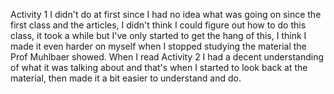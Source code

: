 Activity 1 I didn't do at first since I had no idea what was going on since the first class and the articles, I didn't think I could figure out how to do this class, it took a while but I've only started to get the hang of this, I think I made it even harder on myself when I stopped studying the material the Prof Muhlbaer showed. When I read Activity 2 I had a decent understanding of what it was talking about and that's when I started to look back at the material, then made it a bit easier to understand and do.

